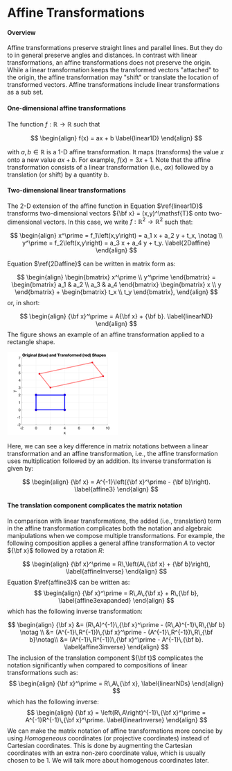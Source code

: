 # Affine Transformations

#### **Overview**

Affine transformations preserve straight lines and parallel lines. But they do to in general preserve angles and distances. In contrast with linear transformations,  an affine transformations does not preserve the origin. While a linear transformation keeps the transformed vectors "attached" to the origin, the affine transformation may "shift" or translate the location of transformed vectors. Affine transformations include linear transformations as a sub set.

#### **One-dimensional affine transformations** 

The function $f: \mathbb{R} \rightarrow \mathbb{R}$ such that

$$
\begin{align}
   f(x) = ax  + b
   \label{linear1D}
\end{align}
$$

with $a,b\in \mathbb{R}$ is a 1-D affine transformation. It maps (transforms) the value $x$ onto a new value $ax + b$. For example, $f\left(x\right) = 3x + 1$. Note that the affine transformation consists of a linear transformation (i.e., $ax$) followed by a translation (or shift) by a quantity $b$. 

#### **Two-dimensional linear transformations** 

The 2-D extension of the affine function in Equation $\ref{linear1D}$ transforms two-dimensional vectors ${\bf x} = (x,y)^\mathsf{T}$ onto two-dimensional vectors. In this case, we write $f: \mathbb{R}^2 \rightarrow \mathbb{R}^2$ such that:

$$
\begin{align}
		x^\prime = f_1\left(x,y\right) = a_1 x + a_2 y + t_x, \notag \\
		y^\prime = f_2\left(x,y\right) = a_3 x + a_4 y + t_y.
		\label{2Daffine}
\end{align}
$$

Equation $\ref{2Daffine}$ can be written in matrix form as:

$$
\begin{align}
		\begin{bmatrix}
		x^\prime \\
		y^\prime
	\end{bmatrix}	
 	=
	\begin{bmatrix}
		a_1 & a_2 \\
		a_3 & a_4
	\end{bmatrix}
	\begin{bmatrix}
		x \\
		y
	\end{bmatrix}	
+
	\begin{bmatrix}
		t_x \\
		t_y
	\end{bmatrix},
\end{align}
$$
or, in short:

$$
\begin{align}
	{\bf x}^\prime = A{\bf x} + {\bf b}.
	\label{linearND}
\end{align}
$$
The figure shows an example of an affine transformation applied to a rectangle shape.

<img src="plot.png" alt="plot" style="zoom:25%;" />

Here, we can see a key difference in matrix notations between a linear transformation and an affine transformation, i.e., the affine transformation uses multiplication followed by an addition.  Its inverse transformation is given by: 

$$
\begin{align}
	{\bf x} = A^{-1}\left({\bf x}^\prime - {\bf b}\right).
	\label{affine3}
\end{align}
$$

#### **The translation component complicates the matrix notation** 

In comparison with linear transformations, the added (i.e., translation) term in the affine transformation complicates both the notation and algebraic manipulations when we compose multiple transformations. For example, the following composition applies a general affine transformation $A$ to vector ${\bf x}$ followed by a rotation $R$:

$$
\begin{align}
	{\bf x}^\prime = R\,\left(A\,{\bf x} + {\bf b}\right),
	\label{affineInverse}
\end{align}
$$
Equation $\ref{affine3}$ can be written as: 
$$
\begin{align}
	{\bf x}^\prime = R\,A\,{\bf x} + R\,{\bf b},
	\label{affine3exapanded}
\end{align}
$$
which has the following inverse transformation: 

$$
\begin{align}
	{\bf x} &= (R\,A)^{-1}\,{\bf x}^\prime - (R\,A)^{-1}\,R\,{\bf b} \notag \\
	&= (A^{-1}\,R^{-1})\,{\bf x}^\prime - (A^{-1}\,R^{-1})\,R\,{\bf b}\notag\\
		&= (A^{-1}\,R^{-1})\,{\bf x}^\prime - A^{-1}\,{\bf b}.
	\label{affine3inverse}
\end{align}
$$
The inclusion of the translation component ${\bf t}$ complicates the notation significantly when compared to compositions of linear transformations such as: 
$$
\begin{align}
	{\bf x}^\prime = R\,A\,{\bf x},
	\label{linearNDs}
\end{align}
$$
which has the following inverse:
$$
\begin{align}
	{\bf x} = \left(R\,A\right)^{-1}\,{\bf x}^\prime = A^{-1}R^{-1}\,{\bf x}^\prime.
	\label{linearInverse}
\end{align}
$$
We can make the matrix notation of affine transformations more concise by using *Homogeneous* coordinates (or projective coordinates) instead of Cartesian coordinates. This is done by augmenting the Cartesian coordinates with an extra non-zero coordinate value, which is usually chosen to be 1. We will talk more about homogenous coordinates later. 

